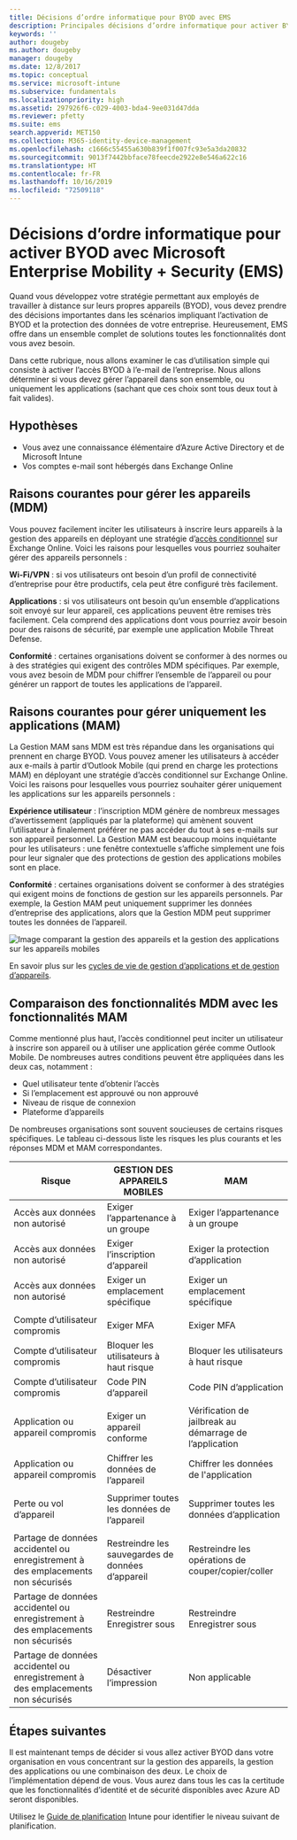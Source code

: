 ```yaml
---
title: Décisions d’ordre informatique pour BYOD avec EMS
description: Principales décisions d’ordre informatique pour activer BYOD et protéger les données d’entreprise avec Microsoft Enterprise Mobility + Security.
keywords: ''
author: dougeby
ms.author: dougeby
manager: dougeby
ms.date: 12/8/2017
ms.topic: conceptual
ms.service: microsoft-intune
ms.subservice: fundamentals
ms.localizationpriority: high
ms.assetid: 297926f6-c029-4003-bda4-9ee031d47dda
ms.reviewer: pfetty
ms.suite: ems
search.appverid: MET150
ms.collection: M365-identity-device-management
ms.openlocfilehash: c1666c55455a630b839f1f007fc93e5a3da20832
ms.sourcegitcommit: 9013f7442bbface78feecde2922e8e546a622c16
ms.translationtype: HT
ms.contentlocale: fr-FR
ms.lasthandoff: 10/16/2019
ms.locfileid: "72509118"
---
```

# <a name="technology-decisions-for-enabling-byod-with-microsoft-enterprise-mobility--security-ems"></a>Décisions d’ordre informatique pour activer BYOD avec Microsoft Enterprise Mobility + Security (EMS)

Quand vous développez votre stratégie permettant aux employés de travailler à distance sur leurs propres appareils (BYOD), vous devez prendre des décisions importantes dans les scénarios impliquant l’activation de BYOD et la protection des données de votre entreprise. Heureusement, EMS offre dans un ensemble complet de solutions toutes les fonctionnalités dont vous avez besoin.  

Dans cette rubrique, nous allons examiner le cas d’utilisation simple qui consiste à activer l’accès BYOD à l’e-mail de l’entreprise. Nous allons déterminer si vous devez gérer l’appareil dans son ensemble, ou uniquement les applications (sachant que ces choix sont tous deux tout à fait valides).

## <a name="assumptions"></a>Hypothèses
* Vous avez une connaissance élémentaire d’Azure Active Directory et de Microsoft Intune
* Vos comptes e-mail sont hébergés dans Exchange Online

## <a name="common-reasons-to-manage-the-device-mdm"></a>Raisons courantes pour gérer les appareils (MDM)
Vous pouvez facilement inciter les utilisateurs à inscrire leurs appareils à la gestion des appareils en déployant une stratégie d’[accès conditionnel](https://docs.microsoft.com/azure/active-directory/active-directory-conditional-access-azure-portal) sur Exchange Online. Voici les raisons pour lesquelles vous pourriez souhaiter gérer des appareils personnels :

**Wi-Fi/VPN** : si vos utilisateurs ont besoin d’un profil de connectivité d’entreprise pour être productifs, cela peut être configuré très facilement.

**Applications** : si vos utilisateurs ont besoin qu’un ensemble d’applications soit envoyé sur leur appareil, ces applications peuvent être remises très facilement. Cela comprend des applications dont vous pourriez avoir besoin pour des raisons de sécurité, par exemple une application Mobile Threat Defense.

**Conformité** : certaines organisations doivent se conformer à des normes ou à des stratégies qui exigent des contrôles MDM spécifiques. Par exemple, vous avez besoin de MDM pour chiffrer l’ensemble de l’appareil ou pour générer un rapport de toutes les applications de l’appareil.

## <a name="common-reasons-to-only-manage-the-apps-mam"></a>Raisons courantes pour gérer uniquement les applications (MAM)
La Gestion MAM sans MDM est très répandue dans les organisations qui prennent en charge BYOD. Vous pouvez amener les utilisateurs à accéder aux e-mails à partir d’Outlook Mobile (qui prend en charge les protections MAM) en déployant une stratégie d’accès conditionnel sur Exchange Online. Voici les raisons pour lesquelles vous pourriez souhaiter gérer uniquement les applications sur les appareils personnels :

**Expérience utilisateur** : l’inscription MDM génère de nombreux messages d’avertissement (appliqués par la plateforme) qui amènent souvent l’utilisateur à finalement préférer ne pas accéder du tout à ses e-mails sur son appareil personnel. La Gestion MAM est beaucoup moins inquiétante pour les utilisateurs : une fenêtre contextuelle s’affiche simplement une fois pour leur signaler que des protections de gestion des applications mobiles sont en place.

**Conformité** : certaines organisations doivent se conformer à des stratégies qui exigent moins de fonctions de gestion sur les appareils personnels. Par exemple, la Gestion MAM peut uniquement supprimer les données d’entreprise des applications, alors que la Gestion MDM peut supprimer toutes les données de l’appareil.

![Image comparant la gestion des appareils et la gestion des applications sur les appareils mobiles](./media/byod-technology-decisions/byod-app-device-mgmt.png)

En savoir plus sur les [cycles de vie de gestion d’applications et de gestion d’appareils](device-lifecycle.md).

## <a name="mdm-vs-mam-capability-comparison"></a>Comparaison des fonctionnalités MDM avec les fonctionnalités MAM
Comme mentionné plus haut, l’accès conditionnel peut inciter un utilisateur à inscrire son appareil ou à utiliser une application gérée comme Outlook Mobile. De nombreuses autres conditions peuvent être appliquées dans les deux cas, notamment :

* Quel utilisateur tente d’obtenir l’accès
* Si l’emplacement est approuvé ou non approuvé
* Niveau de risque de connexion
* Plateforme d’appareils

De nombreuses organisations sont souvent soucieuses de certains risques spécifiques.  Le tableau ci-dessous liste les risques les plus courants et les réponses MDM et MAM correspondantes.

| Risque   |   GESTION DES APPAREILS MOBILES  |   MAM  |
|------------|--------|--------|
|Accès aux données non autorisé | Exiger l’appartenance à un groupe | Exiger l’appartenance à un groupe |
|Accès aux données non autorisé | Exiger l’inscription d’appareil | Exiger la protection d’application |
|Accès aux données non autorisé | Exiger un emplacement spécifique | Exiger un emplacement spécifique |
| | | |
|Compte d’utilisateur compromis| Exiger MFA | Exiger MFA|
|Compte d’utilisateur compromis | Bloquer les utilisateurs à haut risque | Bloquer les utilisateurs à haut risque |
|Compte d’utilisateur compromis | Code PIN d’appareil | Code PIN d’application |
| | | |
| Application ou appareil compromis | Exiger un appareil conforme | Vérification de jailbreak au démarrage de l’application |
| Application ou appareil compromis | Chiffrer les données de l’appareil | Chiffrer les données de l'application |
| | | |
|Perte ou vol d’appareil | Supprimer toutes les données de l’appareil | Supprimer toutes les données d’application|
| | | |
| Partage de données accidentel ou enregistrement à des emplacements non sécurisés | Restreindre les sauvegardes de données d’appareil | Restreindre les opérations de couper/copier/coller|
| Partage de données accidentel ou enregistrement à des emplacements non sécurisés | Restreindre Enregistrer sous | Restreindre Enregistrer sous |
|Partage de données accidentel ou enregistrement à des emplacements non sécurisés | Désactiver l’impression | Non applicable|

## <a name="next-steps"></a>Étapes suivantes
Il est maintenant temps de décider si vous allez activer BYOD dans votre organisation en vous concentrant sur la gestion des appareils, la gestion des applications ou une combinaison des deux. Le choix de l’implémentation dépend de vous. Vous aurez dans tous les cas la certitude que les fonctionnalités d’identité et de sécurité disponibles avec Azure AD seront disponibles.  

Utilisez le [Guide de planification](planning-guide.md) Intune pour identifier le niveau suivant de planification.

